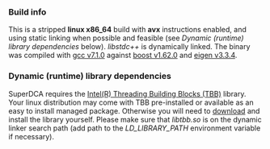 ### Build info
This is a stripped **linux x86_64** build with **avx** instructions enabled, and using static linking when possible and feasible (see *Dynamic (runtime) library dependencies* below). *libstdc++* is dynamically linked. The binary was compiled with [gcc v7.1.0](https://gcc.gnu.org/) against [boost v1.62.0](https://www.boost.org/) and [eigen v3.3.4](https://eigen.tuxfamily.org/).

### Dynamic (runtime) library dependencies
SuperDCA requires the [Intel(R) Threading Building Blocks (TBB)](https://www.threadingbuildingblocks.org/) library. Your linux distribution may come with TBB pre-installed or available as an easy to install managed package. Otherwise you will need to [download](https://github.com/01org/tbb/releases/) and install the library yourself. Please make sure that *libtbb.so* is on the dynamic linker search path (add path to the *LD_LIBRARY_PATH* environment variable if necessary).
